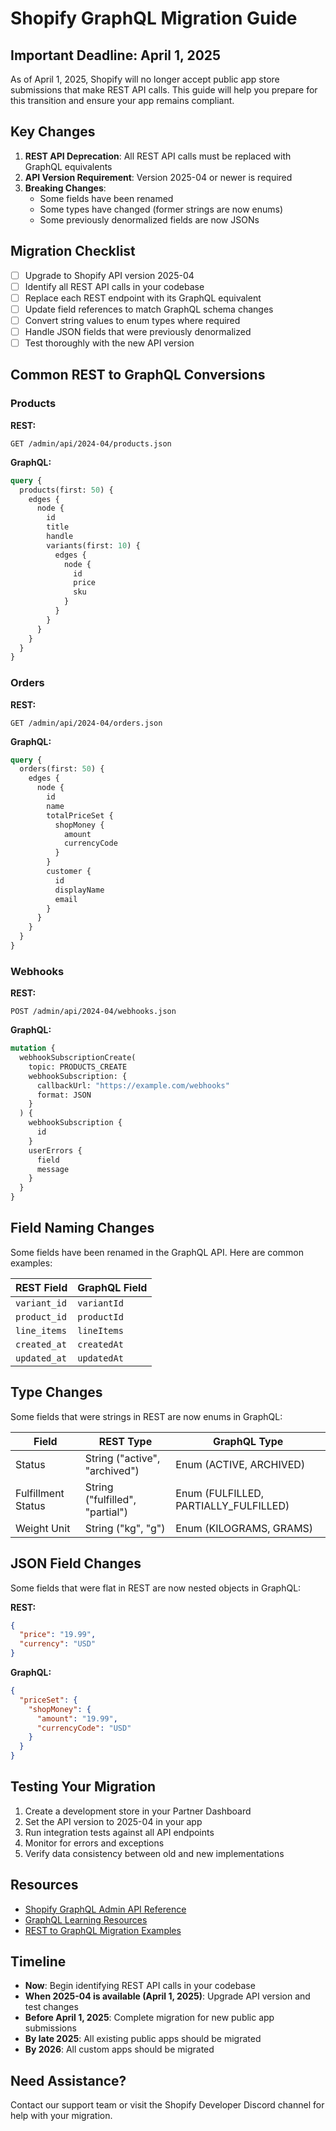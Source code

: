 
# Shopify GraphQL Migration Guide

## Important Deadline: April 1, 2025

As of April 1, 2025, Shopify will no longer accept public app store submissions that make REST API calls. This guide will help you prepare for this transition and ensure your app remains compliant.

## Key Changes

1. **REST API Deprecation**: All REST API calls must be replaced with GraphQL equivalents
2. **API Version Requirement**: Version 2025-04 or newer is required
3. **Breaking Changes**:
   - Some fields have been renamed
   - Some types have changed (former strings are now enums)
   - Some previously denormalized fields are now JSONs

## Migration Checklist

- [ ] Upgrade to Shopify API version 2025-04
- [ ] Identify all REST API calls in your codebase
- [ ] Replace each REST endpoint with its GraphQL equivalent
- [ ] Update field references to match GraphQL schema changes
- [ ] Convert string values to enum types where required
- [ ] Handle JSON fields that were previously denormalized
- [ ] Test thoroughly with the new API version

## Common REST to GraphQL Conversions

### Products

**REST:**
```
GET /admin/api/2024-04/products.json
```

**GraphQL:**
```graphql
query {
  products(first: 50) {
    edges {
      node {
        id
        title
        handle
        variants(first: 10) {
          edges {
            node {
              id
              price
              sku
            }
          }
        }
      }
    }
  }
}
```

### Orders

**REST:**
```
GET /admin/api/2024-04/orders.json
```

**GraphQL:**
```graphql
query {
  orders(first: 50) {
    edges {
      node {
        id
        name
        totalPriceSet {
          shopMoney {
            amount
            currencyCode
          }
        }
        customer {
          id
          displayName
          email
        }
      }
    }
  }
}
```

### Webhooks

**REST:**
```
POST /admin/api/2024-04/webhooks.json
```

**GraphQL:**
```graphql
mutation {
  webhookSubscriptionCreate(
    topic: PRODUCTS_CREATE
    webhookSubscription: {
      callbackUrl: "https://example.com/webhooks"
      format: JSON
    }
  ) {
    webhookSubscription {
      id
    }
    userErrors {
      field
      message
    }
  }
}
```

## Field Naming Changes

Some fields have been renamed in the GraphQL API. Here are common examples:

| REST Field | GraphQL Field |
|------------|---------------|
| `variant_id` | `variantId` |
| `product_id` | `productId` |
| `line_items` | `lineItems` |
| `created_at` | `createdAt` |
| `updated_at` | `updatedAt` |

## Type Changes

Some fields that were strings in REST are now enums in GraphQL:

| Field | REST Type | GraphQL Type |
|-------|-----------|--------------|
| Status | String ("active", "archived") | Enum (ACTIVE, ARCHIVED) |
| Fulfillment Status | String ("fulfilled", "partial") | Enum (FULFILLED, PARTIALLY_FULFILLED) |
| Weight Unit | String ("kg", "g") | Enum (KILOGRAMS, GRAMS) |

## JSON Field Changes

Some fields that were flat in REST are now nested objects in GraphQL:

**REST:**
```json
{
  "price": "19.99",
  "currency": "USD"
}
```

**GraphQL:**
```json
{
  "priceSet": {
    "shopMoney": {
      "amount": "19.99",
      "currencyCode": "USD"
    }
  }
}
```

## Testing Your Migration

1. Create a development store in your Partner Dashboard
2. Set the API version to 2025-04 in your app
3. Run integration tests against all API endpoints
4. Monitor for errors and exceptions
5. Verify data consistency between old and new implementations

## Resources

- [Shopify GraphQL Admin API Reference](https://shopify.dev/docs/api/admin-graphql)
- [GraphQL Learning Resources](https://shopify.dev/docs/api/usage/graphql-explorer)
- [REST to GraphQL Migration Examples](https://shopify.dev/docs/apps/examples)

## Timeline

- **Now**: Begin identifying REST API calls in your codebase
- **When 2025-04 is available (April 1, 2025)**: Upgrade API version and test changes
- **Before April 1, 2025**: Complete migration for new public app submissions
- **By late 2025**: All existing public apps should be migrated
- **By 2026**: All custom apps should be migrated

## Need Assistance?

Contact our support team or visit the Shopify Developer Discord channel for help with your migration.
